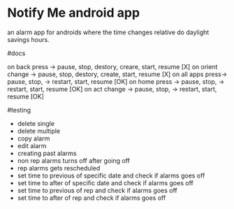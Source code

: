 # Notify Me android app
an alarm app for androids where the time changes relative do daylight savings hours.

#docs

on back press -> pause, stop, destory, creare, start, resume		[X]
on orient change -> pause, stop, destory, create, start, resume		[X]
on all apps press-> pause, stop, -> restart, start, resume			[OK]
on home press -> pause, stop, -> restart, start, resume				[OK]
on act change -> pause, stop, -> restart, start, resume				[OK]

#testing
- delete single
- delete multiple
- copy alarm
- edit alarm
- creating past alarms
- non rep alarms turns off after going off
- rep alarms gets rescheduled
- set time to previous of specific date and check if alarms goes off
- set time to after of specific date and check if alarms goes off
- set time to previous of rep and check if alarms goes off
- set time to after of rep and check if alarms goes off
